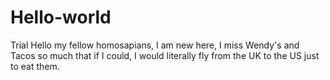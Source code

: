 # Hello-world
Trial
Hello my fellow homosapians, 
I am new here, I miss Wendy's and Tacos so much that if I could, I would literally fly from the UK to the US just to eat them. 
